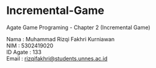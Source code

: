# Incremental-Game
 Agate Game Programing - Chapter 2 (Incremental Game)

Nama     : Muhammad Rizqi Fakhri Kurniawan<br>
NIM      : 5302419020<br>
ID Agate : 133<br>
Email    : rizqifakhri@students.unnes.ac.id<br>
